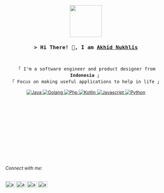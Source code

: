 <div id="header" align="center">
  <img src="https://media.giphy.com/media/M9gbBd9nbDrOTu1Mqx/giphy.gif" width="100"/>
</div>

<!-- Title -->
<h3 align="center">
        <samp>&gt; Hi There! 👋, I am
                <b><a target="_blank" href="https://www.linkedin.com/in/akhidnukhlis/">Akhid Nukhlis</a></b>
        </samp>
</h3>
<br>

<p align="center">
        <!-- Intro -->
        <samp>
                「 I'm a software engineer and product designer from <b>Indonesia</b> 」
                <br>
                「 Focus on making useful applications to help in life</b> 」
                <br>
                <br>
        </samp>
        <!-- Technologies -->
        <!-- Java -->
        <a href="https://github.com/akhidnukhlis/simple-crud-java-quarkus" target="https://github.com/akhidnukhlis?tab=repositories&q=&type=&language=java&sort="><img alt="Java"
                        src="https://img.shields.io/badge/Java-ED8B00?style=for-the-badge&logo=java&logoColor=white">
        </a>
        <!-- Golang -->
        <a href="https://github.com/akhidnukhlis/simple-crud-golang-echo" target="https://github.com/akhidnukhlis?tab=repositories&q=&type=&language=go&sort="><img alt="Golang"
                        src="https://img.shields.io/badge/Go-00ADD8?style=for-the-badge&logo=go&logoColor=white">
        </a>
        <!-- Php -->
        <a href="https://github.com/akhidnukhlis/simple-crud-restapi-codeigniter" target="https://github.com/akhidnukhlis?tab=repositories&q=&type=&language=php&sort="><img alt="Php"
                        src="https://img.shields.io/badge/PHP-777BB4?style=for-the-badge&logo=php&logoColor=white">
        </a>
        <!-- Kotlin -->
        <a href="https://github.com/akhidnukhlis?tab=repositories" target="_blank"><img alt="Kotlin"
                        src="https://img.shields.io/badge/Kotlin-0095D5?&style=for-the-badge&logo=kotlin&logoColor=white">
        </a>
        <!-- Javascript -->
        <a href="https://github.com/akhidnukhlis?tab=repositories" target="https://github.com/akhidnukhlis?tab=repositories&q=&type=&language=javascript&sort="><img alt="Javascript"
                        src="https://img.shields.io/badge/JavaScript-F7DF1E?style=for-the-badge&logo=javascript&logoColor=black">
        </a>
        <!-- Python -->
        <a href="https://github.com/akhidnukhlis?tab=repositories" target="https://github.com/akhidnukhlis?tab=repositories&q=&type=&language=python&sort="><img alt="Python"
                        src="https://img.shields.io/badge/python-3670A0?style=for-the-badge&logo=python&logoColor=ffdd54">
        </a>
</p>


<br>
<br>
<br>
<br>
<br>
<br>
<br>
<br>
<br>
<br>
<br>


<h6 align="left">Connect with me:</h6>
<p align="left">
<a href="https://linkedin.com/in/akhidnukhlis" target="blank"><img align="center" src="https://raw.githubusercontent.com/rahuldkjain/github-profile-readme-generator/master/src/images/icons/Social/linked-in-alt.svg" alt="akhidnukhlis" height="20" width="30" /></a>
<a href="https://instagram.com/akhidnukhlis" target="blank"><img align="center" src="https://raw.githubusercontent.com/rahuldkjain/github-profile-readme-generator/master/src/images/icons/Social/instagram.svg" alt="akhidnukhlis" height="20" width="30" /></a>
<a href="https://dribbble.com/akhidnukhlis" target="blank"><img align="center" src="https://raw.githubusercontent.com/rahuldkjain/github-profile-readme-generator/master/src/images/icons/Social/dribbble.svg" alt="akhidnukhlis" height="20" width="30" /></a>
<a href="https://medium.com/@akhidnukhlis" target="blank"><img align="center" src="https://raw.githubusercontent.com/rahuldkjain/github-profile-readme-generator/master/src/images/icons/Social/medium.svg" alt="akhidnukhlis" height="20" width="30" /></a>
</p>
